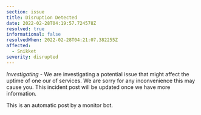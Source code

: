 ```yaml
---
section: issue
title: Disruption Detected
date: 2022-02-28T04:19:57.724578Z
resolved: true
informational: false
resolvedWhen: 2022-02-28T04:21:07.382255Z
affected:
  - Snikket
severity: disrupted
---
```

*Investigating* - We are investigating a potential issue that might affect the uptime of one our of services. We are sorry for any inconvenience this may cause you. This incident post will be updated once we have more information.

This is an automatic post by a monitor bot.
        